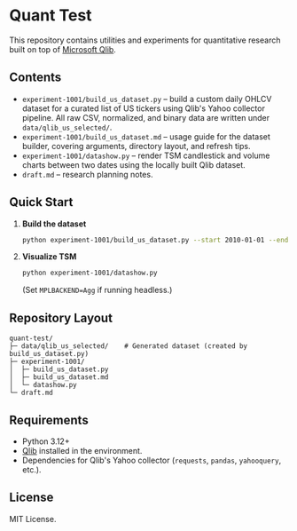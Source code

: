 # Quant Test

This repository contains utilities and experiments for quantitative research built on top of [Microsoft Qlib](https://github.com/microsoft/qlib).

## Contents
- `experiment-1001/build_us_dataset.py` – build a custom daily OHLCV dataset for a curated list of US tickers using Qlib's Yahoo collector pipeline. All raw CSV, normalized, and binary data are written under `data/qlib_us_selected/`.
- `experiment-1001/build_us_dataset.md` – usage guide for the dataset builder, covering arguments, directory layout, and refresh tips.
- `experiment-1001/datashow.py` – render TSM candlestick and volume charts between two dates using the locally built Qlib dataset.
- `draft.md` – research planning notes.

## Quick Start
1. **Build the dataset**
   ```bash
   python experiment-1001/build_us_dataset.py --start 2010-01-01 --end 2025-09-29 --force-refresh
   ```
2. **Visualize TSM**
   ```bash
   python experiment-1001/datashow.py
   ```
   (Set `MPLBACKEND=Agg` if running headless.)

## Repository Layout
```
quant-test/
├─ data/qlib_us_selected/    # Generated dataset (created by build_us_dataset.py)
├─ experiment-1001/
│  ├─ build_us_dataset.py
│  ├─ build_us_dataset.md
│  └─ datashow.py
└─ draft.md
```

## Requirements
- Python 3.12+
- [Qlib](https://github.com/microsoft/qlib) installed in the environment.
- Dependencies for Qlib's Yahoo collector (`requests`, `pandas`, `yahooquery`, etc.).

## License
MIT License.
